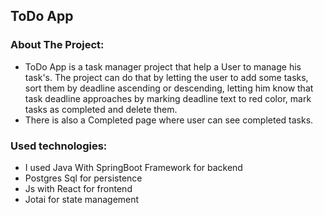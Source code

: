 ## ToDo App

### About The Project:

- ToDo App is a task manager project that help a User to manage his task's.
The project can do that by letting the user to add some tasks, sort them by deadline ascending or descending, 
letting him know that task deadline approaches by marking deadline text to red color, mark tasks as completed and delete them.
- There is also a Completed page where user can see completed tasks.

### Used technologies:

- I used Java With SpringBoot Framework for backend
- Postgres Sql for persistence
- Js with React for frontend
- Jotai for state management


